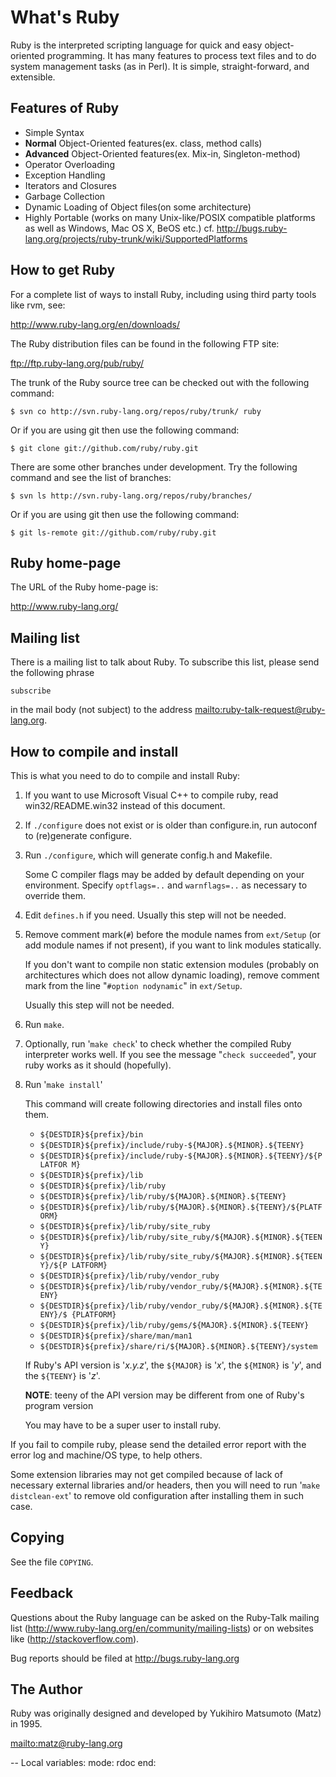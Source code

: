 # What's Ruby

Ruby is the interpreted scripting language for quick and easy object-oriented
programming.  It has many features to process text files and to do system
management tasks (as in Perl).  It is simple, straight-forward, and
extensible.

## Features of Ruby

*   Simple Syntax
*   **Normal** Object-Oriented features(ex. class, method calls)
*   **Advanced** Object-Oriented features(ex. Mix-in, Singleton-method)
*   Operator Overloading
*   Exception Handling
*   Iterators and Closures
*   Garbage Collection
*   Dynamic Loading of Object files(on some architecture)
*   Highly Portable (works on many Unix-like/POSIX compatible platforms as
    well as Windows, Mac OS X, BeOS etc.) cf.
    http://bugs.ruby-lang.org/projects/ruby-trunk/wiki/SupportedPlatforms


## How to get Ruby

For a complete list of ways to install Ruby, including using third party tools
like rvm, see:

http://www.ruby-lang.org/en/downloads/

The Ruby distribution files can be found in the following FTP site:

ftp://ftp.ruby-lang.org/pub/ruby/

The trunk of the Ruby source tree can be checked out with the following
command:

    $ svn co http://svn.ruby-lang.org/repos/ruby/trunk/ ruby

Or if you are using git then use the following command:

    $ git clone git://github.com/ruby/ruby.git

There are some other branches under development.  Try the following command
and see the list of branches:

    $ svn ls http://svn.ruby-lang.org/repos/ruby/branches/

Or if you are using git then use the following command:

    $ git ls-remote git://github.com/ruby/ruby.git

## Ruby home-page

The URL of the Ruby home-page is:

http://www.ruby-lang.org/

## Mailing list

There is a mailing list to talk about Ruby. To subscribe this list, please
send the following phrase

    subscribe

in the mail body (not subject) to the address
<mailto:ruby-talk-request@ruby-lang.org>.

## How to compile and install

This is what you need to do to compile and install Ruby:

1.  If you want to use Microsoft Visual C++ to compile ruby, read
    win32/README.win32 instead of this document.

2.  If `./configure` does not exist or is older than configure.in, run
    autoconf to (re)generate configure.

3.  Run `./configure`, which will generate config.h and Makefile.

    Some C compiler flags may be added by default depending on your
    environment.  Specify `optflags=..` and `warnflags=..` as necessary to
    override them.

4.  Edit `defines.h` if you need. Usually this step will not be needed.

5.  Remove comment mark(`#`) before the module names from `ext/Setup` (or add
    module names if not present), if you want to link modules statically.

    If you don't want to compile non static extension modules (probably on
    architectures which does not allow dynamic loading), remove comment mark
    from the line "`#option nodynamic`" in `ext/Setup`.

    Usually this step will not be needed.

6.  Run `make`.

7.  Optionally, run '`make check`' to check whether the compiled Ruby
    interpreter works well. If you see the message "`check succeeded`", your
    ruby works as it should (hopefully).

8.  Run '`make install`'

    This command will create following directories and install files onto
    them.

    *   `${DESTDIR}${prefix}/bin`
    *   `${DESTDIR}${prefix}/include/ruby-${MAJOR}.${MINOR}.${TEENY}`
    *   `${DESTDIR}${prefix}/include/ruby-${MAJOR}.${MINOR}.${TEENY}/${PLATFOR
        M}`
    *   `${DESTDIR}${prefix}/lib`
    *   `${DESTDIR}${prefix}/lib/ruby`
    *   `${DESTDIR}${prefix}/lib/ruby/${MAJOR}.${MINOR}.${TEENY}`
    *   `${DESTDIR}${prefix}/lib/ruby/${MAJOR}.${MINOR}.${TEENY}/${PLATFORM}`
    *   `${DESTDIR}${prefix}/lib/ruby/site_ruby`
    *   `${DESTDIR}${prefix}/lib/ruby/site_ruby/${MAJOR}.${MINOR}.${TEENY}`
    *   `${DESTDIR}${prefix}/lib/ruby/site_ruby/${MAJOR}.${MINOR}.${TEENY}/${P
        LATFORM}`
    *   `${DESTDIR}${prefix}/lib/ruby/vendor_ruby`
    *   `${DESTDIR}${prefix}/lib/ruby/vendor_ruby/${MAJOR}.${MINOR}.${TEENY}`
    *   `${DESTDIR}${prefix}/lib/ruby/vendor_ruby/${MAJOR}.${MINOR}.${TEENY}/$
        {PLATFORM}`
    *   `${DESTDIR}${prefix}/lib/ruby/gems/${MAJOR}.${MINOR}.${TEENY}`
    *   `${DESTDIR}${prefix}/share/man/man1`
    *   `${DESTDIR}${prefix}/share/ri/${MAJOR}.${MINOR}.${TEENY}/system`


    If Ruby's API version is '*x.y.z*', the `${MAJOR}` is '*x*', the
    `${MINOR}` is '*y*', and the `${TEENY}` is '*z*'.

    **NOTE**: teeny of the API version may be different from one of Ruby's
    program version

    You may have to be a super user to install ruby.


If you fail to compile ruby, please send the detailed error report with the
error log and machine/OS type, to help others.

Some extension libraries may not get compiled because of lack of necessary
external libraries and/or headers, then you will need to run '`make
distclean-ext`' to remove old configuration after installing them in such
case.

## Copying

See the file `COPYING`.

## Feedback

Questions about the Ruby language can be asked on the Ruby-Talk mailing list
(http://www.ruby-lang.org/en/community/mailing-lists) or on websites like
(http://stackoverflow.com).

Bug reports should be filed at http://bugs.ruby-lang.org

## The Author

Ruby was originally designed and developed by Yukihiro Matsumoto (Matz) in
1995.

<mailto:matz@ruby-lang.org>

-- Local variables: mode: rdoc end:

